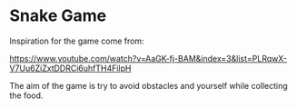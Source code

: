 
# Snake Game

Inspiration for the game come from:

https://www.youtube.com/watch?v=AaGK-fj-BAM&index=3&list=PLRqwX-V7Uu6ZiZxtDDRCi6uhfTH4FilpH


The aim of the game is try to avoid obstacles and yourself while collecting the food.
